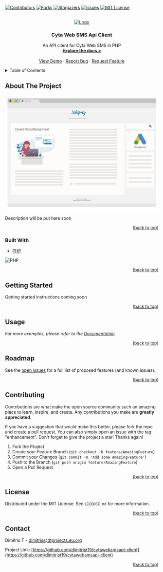 <div id="top"></div>
<!--
*** Thanks for checking out the Best-README-Template. If you have a suggestion
*** that would make this better, please fork the repo and create a pull request
*** or simply open an issue with the tag "enhancement".
*** Don't forget to give the project a star!
*** Thanks again! Now go create something AMAZING! :D
-->



<!-- PROJECT SHIELDS -->
<!--
*** I'm using markdown "reference style" links for readability.
*** Reference links are enclosed in brackets [ ] instead of parentheses ( ).
*** See the bottom of this document for the declaration of the reference variables
*** for contributors-url, forks-url, etc. This is an optional, concise syntax you may use.
*** https://www.markdownguide.org/basic-syntax/#reference-style-links
-->
[![Contributors][contributors-shield]][contributors-url]
[![Forks][forks-shield]][forks-url]
[![Stargazers][stars-shield]][stars-url]
[![Issues][issues-shield]][issues-url]
[![MIT License][license-shield]][license-url]



<!-- PROJECT LOGO -->
<br />
<div align="center">
  <a href="https://github.com/dimitrist19/cytawebsmsapi-client">
    <img src="https://www.cyta.com.cy/mp/informational/images/logos/vodafone-g.png" alt="Logo">
  </a>

<h3 align="center">Cyta Web SMS Api Client</h3>

  <p align="center">
    An API client for Cyta Web SMS in PHP
    <br />
    <a href="https://github.com/dimitrist19/cytawebsmsapi-client/wiki"><strong>Explore the docs »</strong></a>
    <br />
    <br />
    <a href="https://dtprojects.eu.org/cytawebsmsapi-client/">View Demo</a>
    ·
    <a href="https://github.com/dimitrist19/cytawebsmsapi-client/issues">Report Bug</a>
    ·
    <a href="https://github.com/dimitrist19/cytawebsmsapi-client/issues">Request Feature</a>
  </p>
</div>



<!-- TABLE OF CONTENTS -->
<details>
  <summary>Table of Contents</summary>
  <ol>
    <li>
      <a href="#about-the-project">About The Project</a>
      <ul>
        <li><a href="#built-with">Built With</a></li>
      </ul>
    </li>
    <li>
      <a href="#getting-started">Getting Started</a>
      <ul>
        <li><a href="#prerequisites">Prerequisites</a></li>
        <li><a href="#installation">Installation</a></li>
      </ul>
    </li>
    <li><a href="#usage">Usage</a></li>
    <li><a href="#roadmap">Roadmap</a></li>
    <li><a href="#contributing">Contributing</a></li>
    <li><a href="#license">License</a></li>
    <li><a href="#contact">Contact</a></li>
  </ol>
</details>



<!-- ABOUT THE PROJECT -->
## About The Project

[![Product Name Screen Shot][product-screenshot]]()

Description will be put here soon

<p align="right">(<a href="#top">back to top</a>)</p>



### Built With

* [PHP](https://php.net) 

<img src="https://upload.wikimedia.org/wikipedia/commons/thumb/2/27/PHP-logo.svg/2560px-PHP-logo.svg.png" alt="PHP" height="10%" width="10%">

<p align="right">(<a href="#top">back to top</a>)</p>



<!-- GETTING STARTED -->
## Getting Started

Getting started instructions coming soon

<p align="right">(<a href="#top">back to top</a>)</p>



<!-- USAGE EXAMPLES -->
## Usage

_For more examples, please refer to the [Documentation](https://example.com)_

<p align="right">(<a href="#top">back to top</a>)</p>



<!-- ROADMAP -->
## Roadmap

See the [open issues](https://github.com/github_username/repo_name/issues) for a full list of proposed features (and known issues).

<p align="right">(<a href="#top">back to top</a>)</p>



<!-- CONTRIBUTING -->
## Contributing

Contributions are what make the open source community such an amazing place to learn, inspire, and create. Any contributions you make are **greatly appreciated**.

If you have a suggestion that would make this better, please fork the repo and create a pull request. You can also simply open an issue with the tag "enhancement".
Don't forget to give the project a star! Thanks again!

1. Fork the Project
2. Create your Feature Branch (`git checkout -b feature/AmazingFeature`)
3. Commit your Changes (`git commit -m 'Add some AmazingFeature'`)
4. Push to the Branch (`git push origin feature/AmazingFeature`)
5. Open a Pull Request

<p align="right">(<a href="#top">back to top</a>)</p>



<!-- LICENSE -->
## License

Distributed under the MIT License. See `LICENSE.md` for more information.

<p align="right">(<a href="#top">back to top</a>)</p>



<!-- CONTACT -->
## Contact

Dimitris T - dimitris@dtprojects.eu.org

Project Link: [https://github.com/dimitrist19/cytawebsmsapi-client](https://github.com/dimitrist19/cytawebsmsapi-client)

<p align="right">(<a href="#top">back to top</a>)</p>



<!-- MARKDOWN LINKS & IMAGES -->
<!-- https://www.markdownguide.org/basic-syntax/#reference-style-links -->
[contributors-shield]: https://img.shields.io/github/contributors/dimitrist19/cytawebsmsapi-client.svg?style=for-the-badge
[contributors-url]: https://github.com/dimitrist19/cytawebsmsapi-client/graphs/contributors
[forks-shield]: https://img.shields.io/github/forks/dimitrist19/cytawebsmsapi-client.svg?style=for-the-badge
[forks-url]: https://github.com/dimitrist19/cytawebsmsapi-client/network/members
[stars-shield]: https://img.shields.io/github/stars/dimitrist19/cytawebsmsapi-client.svg?style=for-the-badge
[stars-url]: https://github.com/dimitrist19/cytawebsmsapi-client/stargazers
[issues-shield]: https://img.shields.io/github/issues/dimitrist19/cytawebsmsapi-client.svg?style=for-the-badge
[issues-url]: https://github.com/dimitrist19/cytawebsmsapi-client/issues
[license-shield]: https://img.shields.io/github/license/dimitrist19/cytawebsmsapi-client.svg?style=for-the-badge
[license-url]: https://github.com/dimitrist19/cytawebsmsapi-client/blob/master/LICENSE.txt
[product-screenshot]: https://raw.githubusercontent.com/othneildrew/Best-README-Template/master/images/screenshot.png
